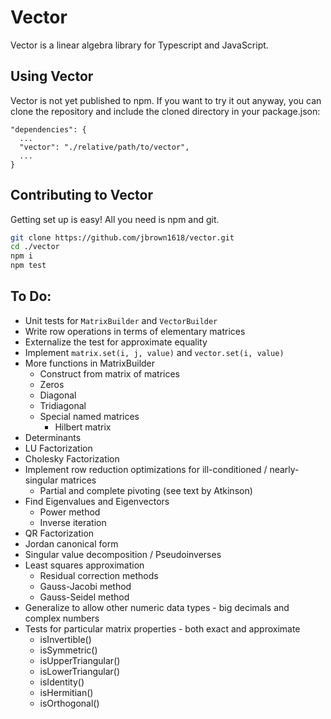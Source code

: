 # Vector

Vector is a linear algebra library for Typescript and JavaScript.

## Using Vector

Vector is not yet published to npm. If you want to try it out anyway, you can clone the repository
and include the cloned directory in your package.json:

```
"dependencies": {
  ...
  "vector": "./relative/path/to/vector",
  ...
}
```

## Contributing to Vector

Getting set up is easy! All you need is npm and git.

```bash
git clone https://github.com/jbrown1618/vector.git
cd ./vector
npm i
npm test
```

## To Do:

- Unit tests for `MatrixBuilder` and `VectorBuilder`
- Write row operations in terms of elementary matrices
- Externalize the test for approximate equality
- Implement `matrix.set(i, j, value)` and `vector.set(i, value)`
- More functions in MatrixBuilder
  - Construct from matrix of matrices
  - Zeros
  - Diagonal
  - Tridiagonal
  - Special named matrices
    - Hilbert matrix
- Determinants
- LU Factorization
- Cholesky Factorization
- Implement row reduction optimizations for ill-conditioned / nearly-singular matrices
  - Partial and complete pivoting (see text by Atkinson)
- Find Eigenvalues and Eigenvectors
  - Power method
  - Inverse iteration
- QR Factorization
- Jordan canonical form
- Singular value decomposition / Pseudoinverses
- Least squares approximation
  - Residual correction methods
  - Gauss-Jacobi method
  - Gauss-Seidel method
- Generalize to allow other numeric data types - big decimals and complex numbers
- Tests for particular matrix properties - both exact and approximate
  - isInvertible()
  - isSymmetric()
  - isUpperTriangular()
  - isLowerTriangular()
  - isIdentity()
  - isHermitian()
  - isOrthogonal()
